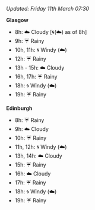 *Updated: Friday 11th March 07:30*

**Glasgow**

* 8h: :cloud: Cloudy [:cyclone:(:cloud:) as of 8h]
* 9h: :umbrella: Rainy
* 10h, 11h: :cyclone: Windy (:cloud:)
* 12h: :umbrella: Rainy
* 13h - 15h: :cloud: Cloudy
* 16h, 17h: :umbrella: Rainy
* 18h: :cyclone: Windy (:cloud:)
* 19h: :umbrella: Rainy

**Edinburgh**

* 8h: :umbrella: Rainy
* 9h: :cloud: Cloudy
* 10h: :umbrella: Rainy
* 11h, 12h: :cyclone: Windy (:cloud:)
* 13h, 14h: :cloud: Cloudy
* 15h: :umbrella: Rainy
* 16h: :cloud: Cloudy
* 17h: :umbrella: Rainy
* 18h: :cyclone: Windy (:cloud:)
* 19h: :umbrella: Rainy
